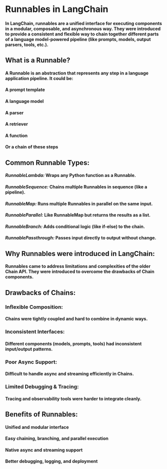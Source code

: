 # Runnables in LangChain
#### In LangChain, runnables are a unified interface for executing components in a modular, composable, and asynchronous way. They were introduced to provide a consistent and flexible way to chain together different parts of a language model-powered pipeline (like prompts, models, output parsers, tools, etc.).
## What is a Runnable?
#### A Runnable is an abstraction that represents any step in a language application pipeline. It could be:
#### A prompt template
#### A language model
#### A parser
#### A retriever
#### A function
#### Or a chain of these steps
##  Common Runnable Types:
#### *RunnableLambda:* Wraps any Python function as a Runnable.
#### *RunnableSequence:* Chains multiple Runnables in sequence (like a pipeline).
#### *RunnableMap:* Runs multiple Runnables in parallel on the same input.
#### *RunnableParallel:* Like RunnableMap but returns the results as a list.
#### *RunnableBranch:* Adds conditional logic (like if-else) to the chain.
#### *RunnablePassthrough:* Passes input directly to output without change.
## Why Runnables were introduced in LangChain:
#### Runnables came to address limitations and complexities of the older Chain API. They were introduced to overcome the drawbacks of Chain components.
## Drawbacks of Chains:
### Inflexible Composition:
####        Chains were tightly coupled and hard to combine in dynamic ways.
### Inconsistent Interfaces:
####        Different components (models, prompts, tools) had inconsistent input/output patterns.
### Poor Async Support:
####        Difficult to handle async and streaming efficiently in Chains.
### Limited Debugging & Tracing:
####        Tracing and observability tools were harder to integrate cleanly.
##  Benefits of Runnables:
#### Unified and modular interface
#### Easy chaining, branching, and parallel execution
#### Native async and streaming support
#### Better debugging, logging, and deployment

